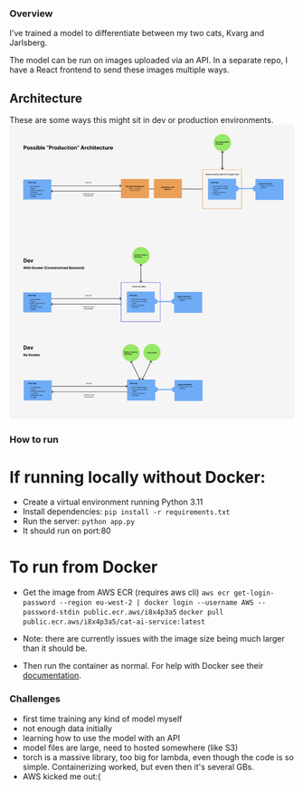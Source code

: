 ### Overview

I've trained a model to differentiate between my two cats, Kvarg and Jarlsberg.

The model can be run on images uploaded via an API. In a separate repo, I have a React frontend to send these images multiple ways.

## Architecture

These are some ways this might sit in dev or production environments.
![architecture diagram](assets/architecture-diagram.png)

### How to run

# If running locally without Docker:

- Create a virtual environment running Python 3.11
- Install dependencies: `pip install -r requirements.txt`
- Run the server: `python app.py`
- It should run on port:80

# To run from Docker

- Get the image from AWS ECR (requires aws cli)
  `aws ecr get-login-password --region eu-west-2 | docker login --username AWS --password-stdin public.ecr.aws/i8x4p3a5`
  `docker pull public.ecr.aws/i8x4p3a5/cat-ai-service:latest`

- Note: there are currently issues with the image size being much larger than it should be.

- Then run the container as normal. For help with Docker see their [documentation](https://docs.docker.com/).

### Challenges

- first time training any kind of model myself
- not enough data initially
- learning how to use the model with an API
- model files are large, need to hosted somewhere (like S3)
- torch is a massive library, too big for lambda, even though the code is so simple. Containerizing worked, but even then it's several GBs.
- AWS kicked me out:(
